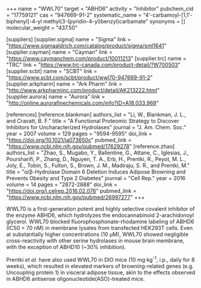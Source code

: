 +++
name = "WWL70"
target = "ABHD6"
activity = "Inhibitor"
pubchem_cid = "17759121"
cas = "947669-91-2"
systematic_name = "4'-carbamoyl-[1,1'-biphenyl]-4-yl methyl(3-(pyridin-4-yl)benzyl)carbamate"
synonyms = []
molecular_weight = "437.50"

[suppliers]
    [supplier.sigma]
        name = "Sigma"
        link = "https://www.sigmaaldrich.com/catalog/product/sigma/sml1641"
    [supplier.cayman]
        name = "Cayman"
        link = "https://www.caymanchem.com/product/10011213"
    [supplier.trc]
        name = "TRC"
        link = "https://www.trc-canada.com/product-detail/?W700503"
    [supplier.scbt]
        name = "SCBT"
        link = "https://www.scbt.com/scbt/product/wwl70-947669-91-2"
    [supplier.arkpharm]
        name = "Ark Pharm"
        link = "http://www.arkpharminc.com/product/detail/AK213222.html"
    [supplier.aurora]
        name = "Aurora"
        link = "http://online.aurorafinechemicals.com/info?ID=A18.033.969"

[references]
    [reference.blankman]
        authors_list = "Li, W., Blankman, J. L., and Cravatt, B. F."
        title = "A Functional Proteomic Strategy to Discover Inhibitors for Uncharacterized Hydrolases"
        journal = "J. Am. Chem. Soc."
        year = 2007
        volume = 129
        pages = "9594-9595"
        doi_link = "https://doi.org/10.1021/ja073650c"
        pubmed_link = "https://www.ncbi.nlm.nih.gov/pubmed/17629278"
    [reference.zhao]
        authors_list = "Zhao, S., Mugabo, Y., Ballentine, G., Attane, C., Iglesias, J., Poursharifi, P., Zhang, D., Nguyen, T. A., Erb, H., Prentki, R., Peyot, M. L., Joly, E., Tobin, S., Fulton, S., Brown, J. M., Madiraju, S. R., and Prentki, M."
        title = "α/β-Hydrolase Domain 6 Deletion Induces Adipose Browning and Prevents Obesity and Type 2 Diabetes"
        journal = "Cell Rep."
        year = 2016
        volume = 14
        pages = "2872-2888"
        doi_link = "https://doi.org/j.celrep.2016.02.076"
        pubmed_link = "https://www.ncbi.nlm.nih.gov/pubmed/26997277"
+++

WWL70 is a first-generation potent and highly selective covalent inhibitor of the enzyme ABHD6, which hydrolyzes the endocannabinoid 2-arachidonoyl glycerol. WWL70 blocked fluorophosphonate-rhodamine labeling of ABHD6 (IC50 = 70 nM) in membrane lysates from transfected HEK293T cells. Even at substantially higher concentrations (10 µM), WWL70 showed negligible cross-reactivity with other serine hydrolases in mouse brain membrane, with the exception of ABHD10 (~30% inhibition).

Prentki <em>et al.</em> have also used WWL70 in DIO mice (10 mg·kg<sup>-1</sup>, i.p., daily for 8 weeks), which resulted in elevated markers of browning-related genes (e.g. Uncoupling protein 1) in visceral adipose tissue, akin to the effects observed in ABHD6 antisense oligonucleotide(ASO)-treated mice.
